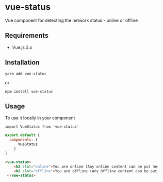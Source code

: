 # vue-status

Vue component for detecting the network status - online or offline


## Requirements

* Vue.js 2.x

## Installation

`yarn add vue-status`

or 

`npm install vue-status`

## Usage

To use it locally in your component

`import VueStatus from 'vue-status' ` 

```javascript
export default {
  components: {
      VueStatus
    }
}
```

```html
<vue-status>
    <h2 slot="online">You are online (Any online content can be put here)</h2>
    <h2 slot="offline">You are offline (Any Offline content can be put here)</h2>
 </vue-status>
```
